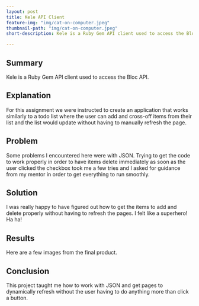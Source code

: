 ```yaml
---
layout: post
title: Kele API Client
feature-img: "img/cat-on-computer.jpeg"
thumbnail-path: "img/cat-on-computer.jpeg"
short-description: Kele is a Ruby Gem API client used to access the Bloc API.

---
```

<h2>Summary</h2>
<p>Kele is a Ruby Gem API client used to access the Bloc API.</p>
<h2>Explanation</h2>
<p>For this assignment we were instructed to create an application that works similarly to a todo list where the user can add and cross-off items from their list and the list would update without having to manually refresh the page.
<h2>Problem</h2>
<p>Some problems I encountered here were with JSON.  Trying to get the code to work properly in order to have items delete immediately as soon as the user clicked the checkbox took me a few tries and I asked for guidance from my mentor in order to get everything to run smoothly.</p>
<h2>Solution</h2>
<p>I was really happy to have figured out how to get the items to add and delete properly without having to refresh the pages. I felt like a superhero! Ha ha!</p>
<h2>Results</h2>
<p>Here are a few images from the final product.</p>
<h2>Conclusion</h2>
<p>This project taught me how to work with JSON and get pages to dynamically refresh without the user having to do anything more than click a button.</p>
